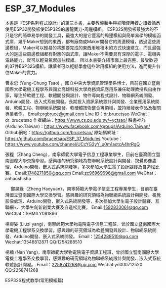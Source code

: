 # ESP_37_Modules

本書是『ESP系列程式設計』的第三本書，主要教導新手與初階使用者之讀者熟悉使用ESP32開發板使ESP32S的屠龍寶刀-周邊模組。
ESP32S開發板最強大的不只是它的簡單易學的開發工具，最強大的是它豐富的周邊模組與簡單易學的模組函式庫，幾乎Maker想到的東西，都有廠商或Maker開發它的周邊模組，透過這些周邊模組，Maker可以輕易的將想要完成的東西用堆積木的方式快速建立，而且最強大的是這些周邊模組都有對應的函式庫，讓Maker不需要具有深厚的電子、電機與電路能力，就可以輕易駕禦這些模組。
所以本書要介紹市面上最完整、最受歡迎的37件ESP32S模組，讓讀者可以輕鬆學會這些常用模組的使用方法，進而提升各位Maker的實力。

曹永忠 (Yung-Chung Tsao) ，國立中央大學資訊管理學系博士，目前在國立暨南國際大學電機工程學系與國立高雄科技大學商務資訊應用系兼任助理教授與自由作家，專注於軟體工程、軟體開發與設計、物件導向程式設計、物聯網系統開發、Arduino開發、嵌入式系統開發。長期投入資訊系統設計與開發、企業應用系統開發、軟體工程、物聯網系統開發、軟硬體技術整合等領域，並持續發表作品及相關專業著作。
Email:prgbruce@gmail.com
Line ID：dr.brucetsao
WeChat：dr_brucetsao
作者網站：https://www.cs.pu.edu.tw/~yctsao/
臉書社群(Arduino.Taiwan)：https://www.facebook.com/groups/Arduino.Taiwan/
Github網站：https://github.com/brucetsao/
原始碼網址：https://github.com/brucetsao/ESP_37_Modules
Youtube：https://www.youtube.com/channel/UCcYG2yY_u0m1aotcA4hrRgQ




張程（Zhang Cheng），南寧師範大學電子信息工程專業學生，目前在臺灣國立暨南國際大學交換學習。感興趣的研究領域為物聯網系統設計與開發、視覺影像處理、Arduino開發，嵌入式系統開發等，多次參加大學生電子設計競賽及自造松比賽。
Email:1748271850@qq.com
Email:zc96969696@gmail.com
WeChat：anhaoshisha


 
鄭昊緣（Zheng Haoyuan），南寧師範大學電子信息工程專業學生，目前在臺灣國立暨南國際大學交換學習。感興趣的研究領域為物聯網系統設計與開發、視覺影像處理、Arduino開發，嵌入式系統開發等，多次參加大學生電子設計競賽、互聯網+、大學生創新創業大賽及自造松比賽。
Email:1592833061@qq.com
WeChat：SHMILY081866


楊柳姿 (Liuzi yang)，南寧師範大學物電院電子信息工程班，曾於國立暨南國際大學電機工程學系交換學習，感興趣的研究領域為軟體開發與設計、物聯網系統開發、Arduino開發、嵌入式系統開發。
Email：1254288510@qq.com
Wechat:13548812871
QQ:1254288510

楊楠 (Nan Yang)，南寧師範大學物電院電子資訊工程班，曾於國立暨南國際大學電機工程學系交換學習，感興趣的研究領域為物聯網系統設計與開發、嵌入式系統軟體設計開發。
Email：2258741268@qq.com
Wechat:yn000712520
QQ:2258741268





 ESP32S程式教學(常用模組篇)
